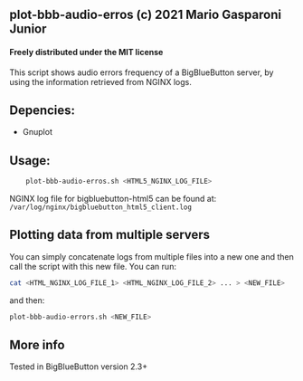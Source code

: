 ## plot-bbb-audio-erros (c) 2021 Mario Gasparoni Junior 
#### Freely distributed under the MIT license

This script shows audio errors frequency of a BigBlueButton server, by 
using the information retrieved from NGINX logs.

## Depencies:
* Gnuplot

## Usage:
```bash
    plot-bbb-audio-erros.sh <HTML5_NGINX_LOG_FILE>
```
NGINX log file for bigbluebutton-html5 can be found at:
 `/var/log/nginx/bigbluebutton_html5_client.log`

## Plotting data from multiple servers
You can simply concatenate logs from multiple files into a new one and then call the script with this new file. You can run:
```bash
cat <HTML_NGINX_LOG_FILE_1> <HTML_NGINX_LOG_FILE_2> ... > <NEW_FILE>
```
and then:
```bash
plot-bbb-audio-errors.sh <NEW_FILE>
```

## More info
Tested in BigBlueButton version 2.3+